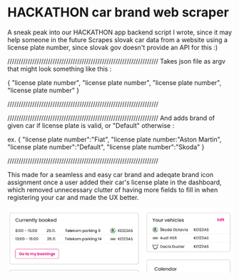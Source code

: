 # HACKATHON car brand web scraper

A sneak peak into our HACKATHON app backend script I wrote, since it may help someone in the future 
Scrapes slovak car data from a website using a license plate number, since slovak gov doesn't provide an API for this :)


///////////////////////////////////////////////////////////////////
Takes json file as argv that might look something like this : 

{
"license plate number",
"license plate number",
"license plate number",
"license plate number"
}

///////////////////////////////////////////////////////////////////


///////////////////////////////////////////////////////////////////
And adds brand of given car if license plate is valid, or "Default" otherwise :

ex. 
{
"license plate number":"Fiat",
"license plate number:"Aston Martin",
"license plate number":"Default",
"license plate number":"Skoda"
}

///////////////////////////////////////////////////////////////////

This made for a seamless and easy car brand and adeqate brand icon assignment once a user added their car's license plate in the dashboard, which removed unnecessary clutter of having more fields to fill in when registering your car and made the UX better. 

![Alt text](preview.png?raw=true "App integration")
